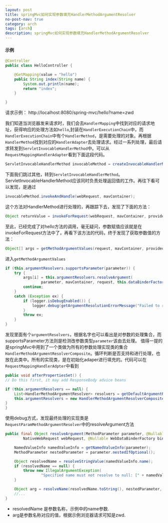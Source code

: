 ```yaml
---
layout: post
title: springMvc如何实现参数填充HandlerMethodArgumentResolver
no-post-nav: true
category: arch
tags: [arch]
description: springMvc如何实现参数填充HandlerMethodArgumentResolver
---
```


#### 示例
```java
@Controller
public class HelloController {

    @GetMapping(value = "hello")
    public String index(String name) {
        System.out.println(name);
        return "index";
    }

}
```
请求示例： http://localhost:8080/spring-mvc/hello?name=zwd

我们知道当浏览器发来请求时，我们会去`HandlerMapping`中找到对应的请求地址，获得响应的处理方法如`hello`,封装在`HandlerExecutionChain`中，而`HandlerExecutionChain`中有个`HandlerMethod`，是需要处理的对象。再根据`HandlerMethod`找到对应的`HandlerAdapter`去处理请求。经过一系列处理，最后请求转发到`ServletInvocableHandlerMethod`中。可以从`RequestMappingHandlerAdapter`看到下面这段代码。
```java
ServletInvocableHandlerMethod invocableMethod = createInvocableHandlerMethod(handlerMethod);
```
下面我们跳过其他，转到`ServletInvocableHandlerMethod`。ServletInvocableHandlerMethod应该同时负责处理返回值的工作。再往下看可以发现，是通过
```java
invocableMethod.invokeAndHandle(webRequest, mavContainer);
```
这个方法对HandlerMethod进行处理的，再跟踪下去，发现了下面的方法：
```java
Object returnValue = invokeForRequest(webRequest, mavContainer, providedArgs);
```
至此，已经完成了对hello方法的调用，毫无疑问，参数赋值应该就是在invokeForRequest方法中了，再看下该方法的代码，终于发现了获取参数值的方法：
```java
Object[] args = getMethodArgumentValues(request, mavContainer, providedArgs);
```
进入`getMethodArgumentValues`
```java
if (this.argumentResolvers.supportsParameter(parameter)) {
    try {
        args[i] = this.argumentResolvers.resolveArgument(
                parameter, mavContainer, request, this.dataBinderFactory);
        continue;
    }
    catch (Exception ex) {
        if (logger.isDebugEnabled()) {
            logger.debug(getArgumentResolutionErrorMessage("Failed to resolve", i), ex);
        }
        throw ex;
    }
}
```
发现里面有个`argumentResolvers`，根据名字也可以看出是对参数的处理集合，而supportsParameter方法则是检测改参数类型`parameter`该由去处理。
值得一提的是springMvc中用到了一个类做为所有的参数处理实现类的集合`HandlerMethodArgumentResolverComposite`。循环判断是否支持和进行处理，也放在此类中。所有的实现类，是在初始化adaper进行填充的。代码可以在`RequestMappingHandlerAdpter`中看到
```java
public void afterPropertiesSet() {
// Do this first, it may add ResponseBody advice beans

if (this.argumentResolvers == null) {
    List<HandlerMethodArgumentResolver> resolvers = getDefaultArgumentResolvers();
    this.argumentResolvers = new HandlerMethodArgumentResolverComposite().addResolvers(resolvers);
}
}       
```
使用debug方式，发现最终处理的实现类是`RequestParamMethodArgumentResolver`中的resolveArgument方法
```java
public final Object resolveArgument(MethodParameter parameter, @Nullable ModelAndViewContainer mavContainer,
        NativeWebRequest webRequest, @Nullable WebDataBinderFactory binderFactory) throws Exception {

    NamedValueInfo namedValueInfo = getNamedValueInfo(parameter);
    MethodParameter nestedParameter = parameter.nestedIfOptional();

    Object resolvedName = resolveStringValue(namedValueInfo.name);
    if (resolvedName == null) {
        throw new IllegalArgumentException(
                "Specified name must not resolve to null: [" + namedValueInfo.name + "]");
    }

    Object arg = resolveName(resolvedName.toString(), nestedParameter, webRequest);
    //...
}   
```
* resolvedName 是参数名称，示例中的name参数.
* arg是参数名称对应的值，根据示例浏览器请求可知是zwd.